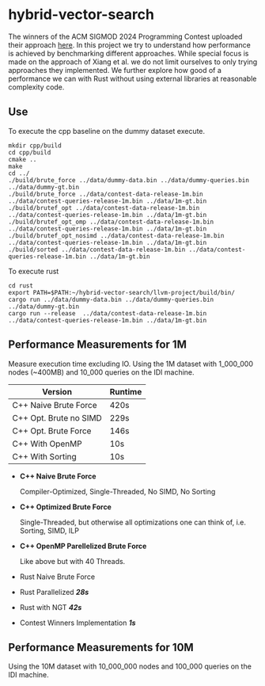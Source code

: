 # hybrid-vector-search

The winners of the ACM SIGMOD 2024 Programming Contest uploaded their approach [here](https://github.com/KevinZeng08/sigmod-2024-contest).
In this project we try to understand how performance is achieved by benchmarking different approaches. 
While special focus is made on the approach of Xiang et al. we do not limit ourselves to only trying approaches they implemented.
We further explore how good of a performance we can with Rust without using external libraries at reasonable complexity code.

## Use

To execute the cpp baseline on the dummy dataset execute.
```
mkdir cpp/build
cd cpp/build
cmake ..
make
cd ../
./build/brute_force ../data/dummy-data.bin ../data/dummy-queries.bin ../data/dummy-gt.bin
./build/brute_force ../data/contest-data-release-1m.bin ../data/contest-queries-release-1m.bin ../data/1m-gt.bin
./build/brutef_opt ../data/contest-data-release-1m.bin ../data/contest-queries-release-1m.bin ../data/1m-gt.bin
./build/brutef_opt_omp ../data/contest-data-release-1m.bin ../data/contest-queries-release-1m.bin ../data/1m-gt.bin
./build/brutef_opt_nosimd ../data/contest-data-release-1m.bin ../data/contest-queries-release-1m.bin ../data/1m-gt.bin
./build/sorted ../data/contest-data-release-1m.bin ../data/contest-queries-release-1m.bin ../data/1m-gt.bin

```

To execute rust
```
cd rust
export PATH=$PATH:~/hybrid-vector-search/llvm-project/build/bin/
cargo run ../data/dummy-data.bin ../data/dummy-queries.bin ../data/dummy-gt.bin
cargo run --release  ../data/contest-data-release-1m.bin ../data/contest-queries-release-1m.bin ../data/1m-gt.bin
```

## Performance Measurements for 1M

Measure execution time excluding IO.
Using the 1M dataset with 1_000_000 nodes (~400MB) and 10_000 queries on the IDI machine.

| Version                   | Runtime |
| ------------------------- | ------- |
| C++ Naive Brute Force     | 420s    |
| C++ Opt. Brute no SIMD    | 229s    |
| C++ Opt. Brute Force      | 146s    |
| C++ With OpenMP           | 10s     |
| C++ With Sorting          | 10s     |


- **C++ Naive Brute Force**

  Compiler-Optimized, Single-Threaded, No SIMD, No Sorting

- **C++ Optimized Brute Force**
  
  Single-Threaded, but otherwise all optimizations one can think of, i.e. Sorting, SIMD, ILP

- **C++ OpenMP Parellelized Brute Force**
  
  Like above but with 40 Threads.
  
- Rust Naive Brute Force

- Rust Parallelized
  ***28s***

- Rust with NGT
  ***42s***

- Contest Winners Implementation
  ***1s***

## Performance Measurements for 10M

Using the 10M dataset with 10_000_000 nodes and 100_000 queries on the IDI machine.



